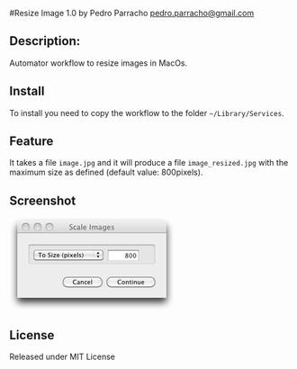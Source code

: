 #Resize Image 1.0
by Pedro Parracho <pedro.parracho@gmail.com>

## Description:
Automator workflow to resize images in MacOs.   
 
## Install
To install you need to copy the workflow to the folder `~/Library/Services`.

## Feature
It takes a file `image.jpg` and it will produce a file `image_resized.jpg` with the maximum size as defined (default value: 800pixels).

## Screenshot

![ScreenShot](screenshot.png)

## License

Released under MIT License